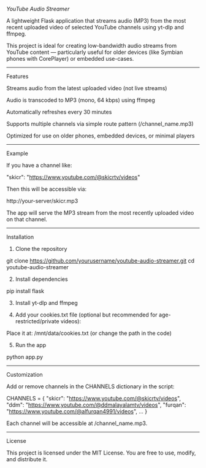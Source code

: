 
*YouTube Audio Streamer*

A lightweight Flask application that streams audio (MP3) from the most recent uploaded video of selected YouTube channels using yt-dlp and ffmpeg.

This project is ideal for creating low-bandwidth audio streams from YouTube content — particularly useful for older devices (like Symbian phones with CorePlayer) or embedded use-cases.


---

Features

Streams audio from the latest uploaded video (not live streams)

Audio is transcoded to MP3 (mono, 64 kbps) using ffmpeg

Automatically refreshes every 30 minutes

Supports multiple channels via simple route pattern (/channel_name.mp3)

Optimized for use on older phones, embedded devices, or minimal players



---

Example

If you have a channel like:

"skicr": "https://www.youtube.com/@skicrtv/videos"

Then this will be accessible via:

http://your-server/skicr.mp3

The app will serve the MP3 stream from the most recently uploaded video on that channel.


---

Installation

1. Clone the repository

git clone https://github.com/yourusername/youtube-audio-streamer.git
cd youtube-audio-streamer


2. Install dependencies

pip install flask


3. Install yt-dlp and ffmpeg


4. Add your cookies.txt file (optional but recommended for age-restricted/private videos):

Place it at: /mnt/data/cookies.txt (or change the path in the code)


5. Run the app

python app.py




---

Customization

Add or remove channels in the CHANNELS dictionary in the script:

CHANNELS = {
    "skicr": "https://www.youtube.com/@skicrtv/videos",
    "ddm": "https://www.youtube.com/@ddmalayalamtv/videos",
    "furqan": "https://www.youtube.com/@alfurqan4991/videos",
    ...
}

Each channel will be accessible at /channel_name.mp3.


---

License

This project is licensed under the MIT License. You are free to use, modify, and distribute it.


